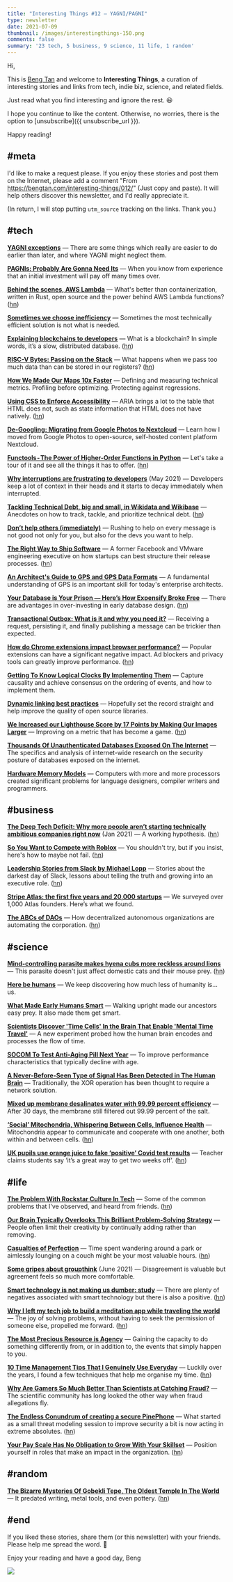```yaml
---
title: "Interesting Things #12 — YAGNI/PAGNI"
type: newsletter
date: 2021-07-09
thumbnail: /images/interestingthings-150.png
comments: false
summary: '23 tech, 5 business, 9 science, 11 life, 1 random'
---
```


Hi,

This is [Beng Tan](https://bengtan.com/about/) and welcome to **Interesting Things**, a curation of interesting stories and links from tech, indie biz, science, and related fields.

Just read what you find interesting and ignore the rest. 😆

I hope you continue to like the content. Otherwise, no worries, there is the option to [unsubscribe]({{ unsubscribe_url }}).

Happy reading!


## #meta

I'd like to make a request please. If you enjoy these stories and post them on the Internet, please add a comment "From https://bengtan.com/interesting-things/012/" (Just copy and paste). It will help others discover this newsletter, and I'd really appreciate it.

(In return, I will stop putting `utm_source` tracking on the links. Thank you.)


## #tech

**[YAGNI exceptions](https://lukeplant.me.uk/blog/posts/yagni-exceptions/)** — There are some things which really are easier to do earlier than later, and where YAGNI might neglect them. 

**[PAGNIs: Probably Are Gonna Need Its](https://simonwillison.net/2021/Jul/1/pagnis/)** — When you know from experience that an initial investment will pay off many times over.

**[Behind the scenes, AWS Lambda](https://www.bschaatsbergen.com/behind-the-scenes-lambda)** — What's better than containerization, written in Rust, open source and the power behind AWS Lambda functions? ([hn](https://news.ycombinator.com/item?id=27713319))

**[Sometimes we choose inefficiency](https://www.rockandnull.com/sometimes-we-choose-inefficiency/)** — Sometimes the most technically efficient solution is not what is needed.

**[Explaining blockchains to developers](https://erickhun.com/posts/explaining-blockchains-to-developers/)** — What is a blockchain? In simple words, it’s a slow, distributed database. ([hn](https://news.ycombinator.com/item?id=27709163))

**[RISC-V Bytes: Passing on the Stack](https://danielmangum.com/posts/risc-v-bytes-passing-on-the-stack/)** — What happens when we pass too much data than can be stored in our registers? ([hn](https://news.ycombinator.com/item?id=27709912))

**[How We Made Our Maps 10x Faster](https://medium.com/opendoor-labs/how-we-made-our-maps-10x-faster-e2fa1eaebc65)** — Defining and measuring technical metrics. Profiling before optimizing. Protecting against regressions.

**[Using CSS to Enforce Accessibility](https://adrianroselli.com/2021/06/using-css-to-enforce-accessibility.html)** — ARIA brings a lot to the table that HTML does not, such as state information that HTML does not have natively. ([hn](https://news.ycombinator.com/item?id=27629139))

**[De-Googling: Migrating from Google Photos to Nextcloud](https://blog.leavemealone.app/moving-from-google-photos-to-nextcloud/)** — Learn how I moved from Google Photos to open-source, self-hosted content platform Nextcloud.

**[Functools - The Power of Higher-Order Functions in Python](https://martinheinz.dev/blog/52)** — Let's take a tour of it and see all the things it has to offer. ([hn](https://news.ycombinator.com/item?id=27699266))

**[Why interruptions are frustrating to developers](https://tellspin.app/blog/why-interruptions-are-frustrating-to-developers/)** (May 2021) — Developers keep a lot of context in their heads and it starts to decay immediately when interrupted.

**[Tackling Technical Debt, big and small, in Wikidata and Wikibase](https://addshore.com/2021/06/tackling-technical-debt-big-and-small-in-wikidata-and-wikibase/)** — Anecdotes on how to track, tackle, and prioritize technical debt. ([hn](https://news.ycombinator.com/item?id=27720687))

**[Don’t help others (immediately)](https://betterdev.blog/dont-help-others-immediately/)** — Rushing to help on every message is not good not only for you, but also for the devs you want to help.

**[The Right Way to Ship Software](https://review.firstround.com/the-right-way-to-ship-software)** — A former Facebook and VMware engineering executive on how startups can best structure their release processes. ([hn](https://news.ycombinator.com/item?id=27720752))

**[An Architect's Guide to GPS and GPS Data Formats](https://www.redhat.com/architect/architects-guide-gps-and-gps-data-formats)** — A fundamental understanding of GPS is an important skill for today's enterprise architects.

**[Your Database is Your Prison — Here’s How Expensify Broke Free](https://review.firstround.com/your-database-is-your-prison-heres-how-expensify-broke-free)** — There are advantages in over-investing in early database design. ([hn](https://news.ycombinator.com/item?id=27746229))

**[Transactional Outbox: What is it and why you need it?](http://morningcoffee.io/what-is-a-transaction-outbox-and-why-you-need-it.html)** — Receiving a request, persisting it, and finally publishing a message can be trickier than expected.

**[How do Chrome extensions impact browser performance?](https://www.debugbear.com/blog/chrome-extension-performance-2021#increasing-website-cpu-usage)** — Popular extensions can have a significant negative impact. Ad blockers and privacy tools can greatly improve performance. ([hn](https://news.ycombinator.com/item?id=27746503))

**[Getting To Know Logical Clocks By Implementing Them](https://brunocalza.me/getting-to-know-logical-clocks-by-implementing-them/)** — Capture causality and achieve consensus on the ordering of events, and how to implement them.

**[Dynamic linking best practices](https://begriffs.com/posts/2021-07-04-shared-libraries.html)** — Hopefully set the record straight and help improve the quality of open source libraries.

**[We Increased our Lighthouse Score by 17 Points by Making Our Images Larger](https://blog.rentpathcode.com/we-increased-our-lighthouse-score-by-17-points-by-making-our-images-larger-83f60b33a942)** — Improving on a metric that has become a game. ([hn](https://news.ycombinator.com/item?id=27749771))

**[Thousands Of Unauthenticated Databases Exposed On The Internet](https://redhuntlabs.com/blog/thousands-of-unauthenticated-databases-exposed-on-the-internet.html)** — The specifics and analysis of internet-wide research on the security posture of databases exposed on the internet.

**[Hardware Memory Models](https://research.swtch.com/hwmm)** — Computers with more and more processors created significant problems for language designers, compiler writers and programmers. 


## #business

**[The Deep Tech Deficit: Why more people aren’t starting technically ambitious companies right now](https://notes.michaeldempsey.me/post/636878548075937792/the-deep-tech-deficit-why-more-people-arent)** (Jan 2021) — A working hypothesis. ([hn](https://news.ycombinator.com/item?id=25338853))

**[So You Want to Compete with Roblox](https://www.fortressofdoors.com/so-you-want-to-compete-with-roblox/)** — You shouldn't try, but if you insist, here's how to maybe not fail. ([hn](https://news.ycombinator.com/item?id=27702240))

**[Leadership Stories from Slack by Michael Lopp](https://codingsans.com/blog/leadership-stories)** — Stories about the darkest day of Slack, lessons about telling the truth and growing into an executive role. ([hn](https://news.ycombinator.com/item?id=27709207))

**[Stripe Atlas: the first five years and 20,000 startups](https://stripe.com/blog/atlas-first-five-years)** — We surveyed over 1,000 Atlas founders. Here’s what we found.

**[The ABCs of DAOs](https://1729.com/daos)** — How decentralized autonomous organizations are automating the corporation. ([hn](https://news.ycombinator.com/item?id=27699301))


## #science

**[Mind-controlling parasite makes hyena cubs more reckless around lions](https://www.nationalgeographic.com/animals/article/mind-controlling-parasite-makes-hyena-cubs-more-reckless-around-lions)** — This parasite doesn't just affect domestic cats and their mouse prey. ([hn](https://news.ycombinator.com/item?id=27723806))

**[Here be humans](https://razib.substack.com/p/here-be-humans)** — We keep discovering how much less of humanity is… us.

**[What Made Early Humans Smart](https://nautil.us/issue/102/hidden-truths/what-made-early-humans-smart)** — Walking upright made our ancestors easy prey. It also made them get smart. 

**[Scientists Discover 'Time Cells' In the Brain That Enable 'Mental Time Travel'](https://www.vice.com/en/article/7kvwm9/scientists-discover-time-cells-in-the-brain-that-enable-mental-time-travel)** — A new experiment probed how the human brain encodes and processes the flow of time.

**[SOCOM To Test Anti-Aging Pill Next Year](https://breakingdefense.com/2021/06/socom-to-test-anti-aging-pill-next-year/)** — To improve performance characteristics that typically decline with age.

**[A Never-Before-Seen Type of Signal Has Been Detected in The Human Brain](https://www.sciencealert.com/a-never-before-seen-type-of-signal-has-been-detected-in-the-human-brain)** — Traditionally, the XOR operation has been thought to require a network solution.

**[Mixed up membrane desalinates water with 99.99 percent efficiency](https://newatlas.com/materials/desalination-membrane-coaxial-electrospinning-nanofibers/)** — After 30 days, the membrane still filtered out 99.99 percent of the salt.

**[‘Social’ Mitochondria, Whispering Between Cells, Influence Health](https://www.quantamagazine.org/social-mitochondria-whispering-between-cells-influence-health-20210706/)** — Mitochondria appear to communicate and cooperate with one another, both within and between cells. ([hn](https://news.ycombinator.com/item?id=27756591))

**[UK pupils use orange juice to fake ‘positive’ Covid test results](https://www.theguardian.com/world/2021/jul/02/uk-pupils-orange-juice-fake-positive-covid-test-results)** — Teacher claims students say ‘it’s a great way to get two weeks off’. ([hn](https://news.ycombinator.com/item?id=27715626))


## #life

**[The Problem With Rockstar Culture In Tech](https://arihantverma.com/posts/2021/07/02/the-problem-with-rockstar-culture/)** — Some of the common problems that I've observed, and heard from friends. ([hn](https://news.ycombinator.com/item?id=27715438))

**[Our Brain Typically Overlooks This Brilliant Problem-Solving Strategy](https://www.scientificamerican.com/article/our-brain-typically-overlooks-this-brilliant-problem-solving-strategy/)** — People often limit their creativity by continually adding rather than removing.

**[Casualties of Perfection](https://www.collaborativefund.com/blog/inefficient/)** — Time spent wandering around a park or aimlessly lounging on a couch might be your most valuable hours. ([hn](https://news.ycombinator.com/item?id=27717370))

**[Some gripes about groupthink](https://www.ft.com/content/6d821e56-64f3-4c59-84de-723b15dfc743)** (June 2021) — Disagreement is valuable but agreement feels so much more comfortable.

**[Smart technology is not making us dumber: study](https://phys.org/news/2021-07-smart-technology-dumber.html)** — There are plenty of negatives associated with smart technology but there is also a positive. ([hn](https://news.ycombinator.com/item?id=27718137))

**[Why I left my tech job to build a meditation app while traveling the world](https://troyshu.com/2021/07/06/why-i-left-my-tech-job-to-build-a-meditation-app-while-traveling-the-world/)** — The joy of solving problems, without having to seek the permission of someone else, propelled me forward. ([hn](https://news.ycombinator.com/item?id=27747394))

**[The Most Precious Resource is Agency](https://simonsarris.substack.com/p/the-most-precious-resource-is-agency)** — Gaining the capacity to do something differently from, or in addition to, the events that simply happen to you.

**[10 Time Management Tips That I Genuinely Use Everyday](https://aliabdaal.com/time-management-tips/)** — Luckily over the years, I found a few techniques that help me organise my time. ([hn](https://news.ycombinator.com/item?id=27750633))

**[Why Are Gamers So Much Better Than Scientists at Catching Fraud?](https://www.theatlantic.com/science/archive/2021/07/gamers-are-better-scientists-catching-fraud/619324/)** — The scientific community has long looked the other way when fraud allegations fly.

**[The Endless Conundrum of creating a secure PinePhone](https://daltondur.st/secure_pinephone_1/)** — What started as a small threat modeling session to improve security a bit is now acting in extreme absolutes. ([hn](https://news.ycombinator.com/item?id=27746364))

**[Your Pay Scale Has No Obligation to Grow With Your Skillset](https://hexo.press/@joelewis/blog/2021/07/06/your-pay-scale-has-no-obligation-to-grow-with-your-skillset/)** — Position yourself in roles that make an impact in the organization. ([hn](https://news.ycombinator.com/item?id=27747084))


## #random

**[The Bizarre Mysteries Of Gobekli Tepe, The Oldest Temple In The World](https://allthatsinteresting.com/gobekli-tepe)** — It predated writing, metal tools, and even pottery. ([hn](https://news.ycombinator.com/item?id=27745497))


## #end

If you liked these stories, share them (or this newsletter) with your friends. Please help me spread the word. 🙏

Enjoy your reading and have a good day,
Beng

![](https://bengtan.com/images/portrait-40.png)

